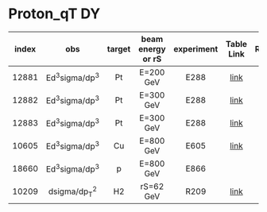 # Proton_qT DY

| index | obs                                | target | beam energy or rS |experiment | Table Link          | Reference       | Notes                  |
| :--:  | :--:                               | :--:   | :--:              | :--:      | :--:                | :--:            | :--:                   |
| 12881 | Ed<sup>3</sup>sigma/dp<sup>3</sup> | Pt     | E=200 GeV         | E288      | [link][ref12881tab] | [link][refE288] |                        |
| 12882 | Ed<sup>3</sup>sigma/dp<sup>3</sup> | Pt     | E=300 GeV         | E288      | [link][ref12882tab] | [link][refE288] |                        |
| 12883 | Ed<sup>3</sup>sigma/dp<sup>3</sup> | Pt     | E=300 GeV         | E288      | [link][ref12882tab] | [link][refE288] |                        |
| 10605 | Ed<sup>3</sup>sigma/dp<sup>3</sup> | Cu     | E=800 GeV         | E605      | [link][ref10605tab] | [link][refE605] |                        |
| 18660 | Ed<sup>3</sup>sigma/dp<sup>3</sup> | p      | E=800 GeV         | E866      |                     | [link][refE605] | unpublished PhD thesis |
| 10209 | dsigma/dp<sub>T</sub><sup>2</sup>  | H2     | rS=62 GeV         | R209      | [link][ref10209tab] | [link][refR209] | taken from a plot      |


[ref12881tab]: http://hepdata.cedar.ac.uk/review-cgi/drell1/p_N_mu/fnal_288/pt_200
[ref12882tab]: http://hepdata.cedar.ac.uk/review-cgi/drell1/p_N_mu/fnal_288/pt_300
[ref12883tab]: http://hepdata.cedar.ac.uk/review-cgi/drell1/p_N_mu/fnal_288/pt_400
[refE288]: https://journals.aps.org/prd/abstract/10.1103/PhysRevD.23.604

[ref10605tab]: http://hepdata.cedar.ac.uk/review-cgi/drell1/p_N_mu/fnal_605/pt_800
[refE605]: https://journals.aps.org/prd/abstract/10.1103/PhysRevD.43.2815

[refE866]: https://www.osti.gov/biblio/1155678/

[ref10209tab]: http://hepdata.cedar.ac.uk/review-cgi/drell1/p_p_mu/cern_r209/pt_62
[refR209]: https://journals.aps.org/prl/abstract/10.1103/PhysRevLett.48.302

